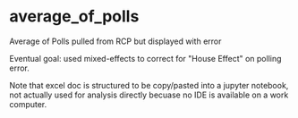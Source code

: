 # average_of_polls
Average of Polls pulled from RCP but displayed with error


Eventual goal: used mixed-effects to correct for "House Effect" on polling error.


Note that excel doc is structured to be copy/pasted into a jupyter notebook, not actually used for analysis directly becuase no IDE is available on a work computer. 
